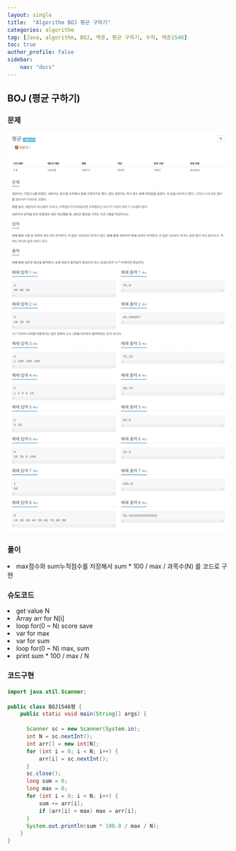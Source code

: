 ```yaml
---
layout: single
title:  "Algorithm BOJ 평균 구하기"
categories: algorithm
tag: [Java, algorithm, BOJ, 백준, 평균 구하기, 수학, 백준1546]
toc: true
author_profile: false
sidebar:
    nav: "docs"
---
```

## BOJ (평균 구하기)

### 문제
  ![평균 구하기](/assets/img/BOJ1546.jpg)

### 풀이
<li>max점수와 sum누적점수를 저장해서 sum * 100 / max / 과목수(N) 를 코드로 구현</li>

### 슈도코드
<li>get value N</li>
<li>Array arr for N[i]</li>
<li>loop for(0 ~ N) score save</li>
<li>var for max</li>
<li>var for sum</li>
<li>loop for(0 ~ N) max, sum</li>
<li>print sum * 100 / max / N</li>

### 코드구현
```java
import java.util.Scanner;

public class BOJ1546평 {
    public static void main(String[] args) {

      Scanner sc = new Scanner(System.in);
      int N = sc.nextInt();
      int arr[] = new int[N];
      for (int i = 0; i < N; i++) {
          arr[i] = sc.nextInt();
      }
      sc.close();
      long sum = 0;
      long max = 0;
      for (int i = 0; i < N; i++) {
          sum += arr[i];
          if (arr[i] > max) max = arr[i];
      }
      System.out.println(sum * 100.0 / max / N);
    }
}
```
